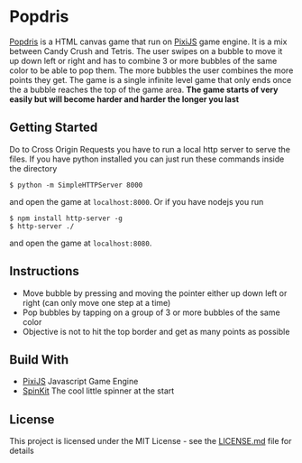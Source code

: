 # Popdris
[Popdris](https://phaze1d.github.io/Popdris/) is a HTML canvas game that run on [PixiJS](http://www.pixijs.com/) game engine. It is a mix between Candy Crush and Tetris. The user swipes on a bubble to move it up down left or right and has to combine 3 or more bubbles of the same color to be able to pop them. The more bubbles the user combines the more points they get. The game is a single infinite level game that only ends once the a bubble reaches the top of the game area. **The game starts of very easily but will become harder and harder the longer you last**

## Getting Started
Do to Cross Origin Requests you have to run a local http server to serve the files. If you have python installed you can just run these commands inside the directory
```
$ python -m SimpleHTTPServer 8000
```
and open the game at `localhost:8000`. Or if you have nodejs you run
```
$ npm install http-server -g
$ http-server ./
```
and open the game at `localhost:8080`.

## Instructions
- Move bubble by pressing and moving the pointer either up down left or right (can only move one step at a time)
- Pop bubbles by tapping on a group of 3 or more bubbles of the same color
- Objective is not to hit the top border and get as many points as possible

## Build With
- [PixiJS](http://www.pixijs.com/) Javascript Game Engine
- [SpinKit](http://tobiasahlin.com/spinkit/) The cool little spinner at the start

## License
This project is licensed under the MIT License - see the [LICENSE.md](./LICENSE.md) file for details
